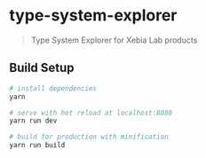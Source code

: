 # type-system-explorer

> Type System Explorer for Xebia Lab products

## Build Setup

``` bash
# install dependencies
yarn

# serve with hot reload at localhost:8080
yarn run dev

# build for production with minification
yarn run build
```
